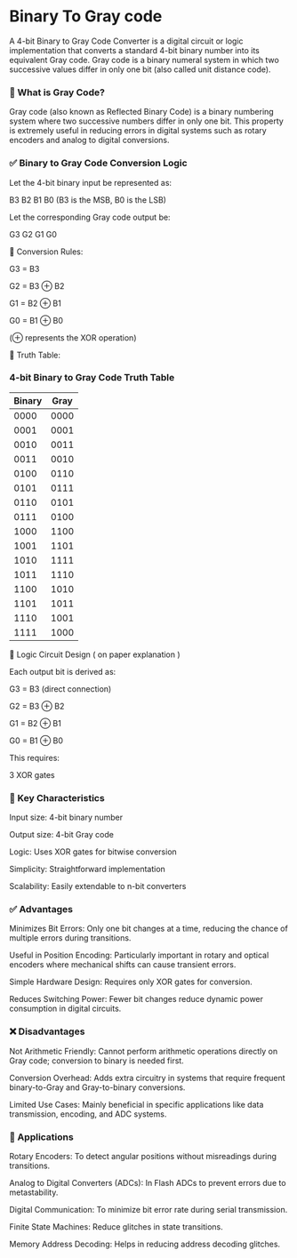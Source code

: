 # Binary To Gray code 

A 4-bit Binary to Gray Code Converter is a digital circuit or logic implementation that converts a standard 4-bit binary number into its equivalent Gray code. Gray code is a binary numeral system in which two successive values differ in only one bit (also called unit distance code).

### 🔷 What is Gray Code?

Gray code (also known as Reflected Binary Code) is a binary numbering system where two successive numbers differ in only one bit. This property is extremely useful in reducing errors in digital systems such as rotary encoders and analog to digital conversions.

### ✅ Binary to Gray Code Conversion Logic

Let the 4-bit binary input be represented as:

B3 B2 B1 B0 (B3 is the MSB, B0 is the LSB)

Let the corresponding Gray code output be:

G3 G2 G1 G0

🧠 Conversion Rules:

G3 = B3

G2 = B3 ⊕ B2

G1 = B2 ⊕ B1

G0 = B1 ⊕ B0

(⊕ represents the XOR operation)

🔽 Truth Table:

### 4-bit Binary to Gray Code Truth Table

| Binary | Gray  |
|--------|-------|
| 0000   | 0000  |
| 0001   | 0001  |
| 0010   | 0011  |
| 0011   | 0010  |
| 0100   | 0110  |
| 0101   | 0111  |
| 0110   | 0101  |
| 0111   | 0100  |
| 1000   | 1100  |
| 1001   | 1101  |
| 1010   | 1111  |
| 1011   | 1110  |
| 1100   | 1010  |
| 1101   | 1011  |
| 1110   | 1001  |
| 1111   | 1000  |

🔧 Logic Circuit Design ( on paper explanation )

Each output bit is derived as:

G3 = B3 (direct connection)

G2 = B3 ⊕ B2

G1 = B2 ⊕ B1

G0 = B1 ⊕ B0

This requires:

3 XOR gates


### 📌 Key Characteristics

Input size: 4-bit binary number

Output size: 4-bit Gray code

Logic: Uses XOR gates for bitwise conversion

Simplicity: Straightforward implementation

Scalability: Easily extendable to n-bit converters

### ✅ Advantages

Minimizes Bit Errors: Only one bit changes at a time, reducing the chance of multiple errors during transitions.

Useful in Position Encoding: Particularly important in rotary and optical encoders where mechanical shifts can cause transient errors.

Simple Hardware Design: Requires only XOR gates for conversion.

Reduces Switching Power: Fewer bit changes reduce dynamic power consumption in digital circuits.

### ❌ Disadvantages

Not Arithmetic Friendly: Cannot perform arithmetic operations directly on Gray code; conversion to binary is needed first.

Conversion Overhead: Adds extra circuitry in systems that require frequent binary-to-Gray and Gray-to-binary conversions.

Limited Use Cases: Mainly beneficial in specific applications like data transmission, encoding, and ADC systems.

### 🚀 Applications

Rotary Encoders: To detect angular positions without misreadings during transitions.

Analog to Digital Converters (ADCs): In Flash ADCs to prevent errors due to metastability.

Digital Communication: To minimize bit error rate during serial transmission.

Finite State Machines: Reduce glitches in state transitions.

Memory Address Decoding: Helps in reducing address decoding glitches.
